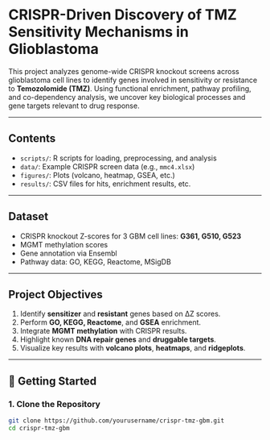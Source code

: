 # CRISPR-Driven Discovery of TMZ Sensitivity Mechanisms in Glioblastoma

This project analyzes genome-wide CRISPR knockout screens across glioblastoma cell lines to identify genes involved in sensitivity or resistance to **Temozolomide (TMZ)**. Using functional enrichment, pathway profiling, and co-dependency analysis, we uncover key biological processes and gene targets relevant to drug response.

---

## Contents

- `scripts/`: R scripts for loading, preprocessing, and analysis
- `data/`: Example CRISPR screen data (e.g., `mmc4.xlsx`)
- `figures/`: Plots (volcano, heatmap, GSEA, etc.)
- `results/`: CSV files for hits, enrichment results, etc.

---

## Dataset

- CRISPR knockout Z-scores for 3 GBM cell lines: **G361, G510, G523**
- MGMT methylation scores
- Gene annotation via Ensembl
- Pathway data: GO, KEGG, Reactome, MSigDB

---

## Project Objectives

1. Identify **sensitizer** and **resistant** genes based on ΔZ scores.
2. Perform **GO, KEGG, Reactome**, and **GSEA** enrichment.
3. Integrate **MGMT methylation** with CRISPR results.
4. Highlight known **DNA repair genes** and **druggable targets**.
5. Visualize key results with **volcano plots**, **heatmaps**, and **ridgeplots**.

---

## 🚀 Getting Started

### 1. Clone the Repository

```bash
git clone https://github.com/yourusername/crispr-tmz-gbm.git
cd crispr-tmz-gbm
